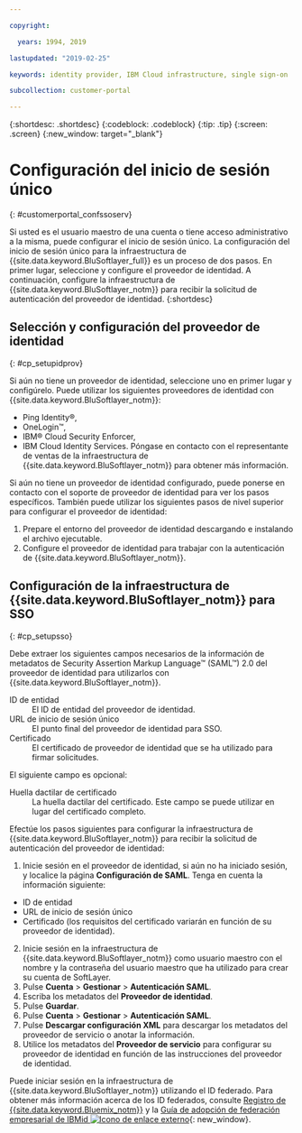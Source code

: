```yaml
---

copyright:

  years: 1994, 2019

lastupdated: "2019-02-25"

keywords: identity provider, IBM Cloud infrastructure, single sign-on  

subcollection: customer-portal

---
```


{:shortdesc: .shortdesc}
{:codeblock: .codeblock}
{:tip: .tip}
{:screen: .screen}
{:new_window: target="_blank"}


# Configuración del inicio de sesión único
{: #customerportal_confssoserv}

Si usted es el usuario maestro de una cuenta o tiene acceso administrativo a la misma, puede configurar el inicio de sesión único. La configuración del inicio de sesión único para la infraestructura de {{site.data.keyword.BluSoftlayer_full}} es un proceso de dos pasos. En primer lugar, seleccione y configure el proveedor de identidad. A continuación, configure la infraestructura de {{site.data.keyword.BluSoftlayer_notm}} para recibir la solicitud de autenticación del proveedor de identidad.
{:shortdesc}

## Selección y configuración del proveedor de identidad
{: #cp_setupidprov}

Si aún no tiene un proveedor de identidad, seleccione uno en primer lugar y configúrelo. Puede utilizar los siguientes proveedores de identidad con {{site.data.keyword.BluSoftlayer_notm}}:
* Ping Identity&reg;,
* OneLogin&trade;,
* IBM&reg; Cloud Security Enforcer,
* IBM Cloud Identity Services.
Póngase en contacto con el representante de ventas de la infraestructura de {{site.data.keyword.BluSoftlayer_notm}} para obtener más información.

Si aún no tiene un proveedor de identidad configurado, puede ponerse en contacto con el soporte de proveedor de identidad para ver los pasos específicos. También puede utilizar los siguientes pasos de nivel superior para configurar el proveedor de identidad:
1. Prepare el entorno del proveedor de identidad descargando e instalando el archivo ejecutable.
2. Configure el proveedor de identidad para trabajar con la autenticación de {{site.data.keyword.BluSoftlayer_notm}}.

## Configuración de la infraestructura de {{site.data.keyword.BluSoftlayer_notm}} para SSO
{: #cp_setupsso}

Debe extraer los siguientes campos necesarios de la información de metadatos de Security Assertion Markup Language&trade; (SAML&trade;) 2.0 del proveedor de identidad para utilizarlos con {{site.data.keyword.BluSoftlayer_notm}}.
<dl>
<dt>ID de entidad</dt>
<dd>El ID de entidad del proveedor de identidad.</dd>
<dt>URL de inicio de sesión único</dt>
<dd>El punto final del proveedor de identidad para SSO.</dd>
<dt>Certificado</dt>
<dd>El certificado de proveedor de identidad que se ha utilizado para firmar solicitudes.</dd>
</dl>

El siguiente campo es opcional:
<dl>
<dt>Huella dactilar de certificado</dt>
<dd>La huella dactilar del certificado. Este campo se puede utilizar en lugar del certificado completo.</dd>
</dl>

Efectúe los pasos siguientes para configurar la infraestructura de {{site.data.keyword.BluSoftlayer_notm}} para recibir la solicitud de autenticación del proveedor de identidad:
1. Inicie sesión en el proveedor de identidad, si aún no ha iniciado sesión, y localice la página **Configuración de SAML**. Tenga en cuenta la información siguiente:
  * ID de entidad
  * URL de inicio de sesión único
  * Certificado (los requisitos del certificado variarán en función de su proveedor de identidad).
2. Inicie sesión en la infraestructura de {{site.data.keyword.BluSoftlayer_notm}} como usuario maestro con el nombre y la contraseña del usuario maestro que ha utilizado para crear su cuenta de SoftLayer.
3. Pulse **Cuenta** > **Gestionar** > **Autenticación SAML**.
4. Escriba los metadatos del **Proveedor de identidad**.
5. Pulse **Guardar**.
6. Pulse **Cuenta** > **Gestionar** > **Autenticación SAML**.
7. Pulse **Descargar configuración XML** para descargar los metadatos del proveedor de servicio o anotar la información.
8. Utilice los metadatos del **Proveedor de servicio** para configurar su proveedor de identidad en función de las instrucciones del proveedor de identidad.  

Puede iniciar sesión en la infraestructura de {{site.data.keyword.BluSoftlayer_notm}} utilizando el ID federado. Para obtener más información acerca de los ID federados, consulte [Registro de {{site.data.keyword.Bluemix_notm}}](/docs/account/adminpublic.html) y la [Guía de adopción de federación empresarial de IBMid ![Icono de enlace externo](../icons/launch-glyph.svg)](https://ibm.box.com/v/IBMid-Federation-Guide){: new_window}.
